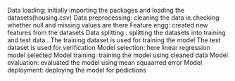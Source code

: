 Data loading:
      initially importing the packages and loading the datasets(housing.csv)
Data preprocessing:
      cleaning the data ie.checking whether null and missing values are  there
Feature engg:
      created new features from the datasets
Data splitting :
      splitting the datasets into training and test data .
      The training dataset is used for training the model
      The test dataset is used for verification 
Model selection:
      here linear regression model selected
Model training:
      training the model using cleaned data
Model evaluation:
      evaluated the model using mean squaarred error
Model deployment:
      deploying the model for pedictions

 
